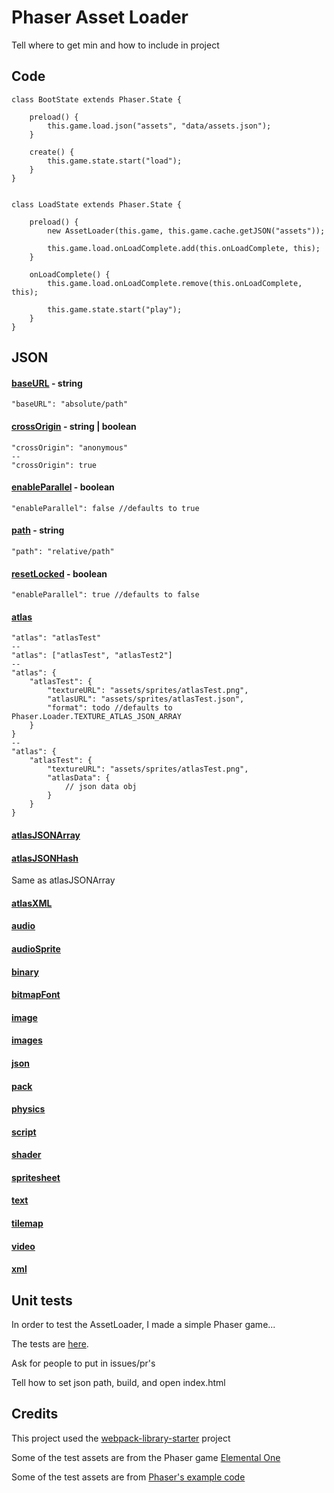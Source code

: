 # Phaser Asset Loader

Tell where to get min and how to include in project

## Code   

    class BootState extends Phaser.State {
    
        preload() {
            this.game.load.json("assets", "data/assets.json");
        }
    
        create() {
            this.game.state.start("load");
        }
    }
    
    
    class LoadState extends Phaser.State {
    
        preload() {
            new AssetLoader(this.game, this.game.cache.getJSON("assets"));
    
            this.game.load.onLoadComplete.add(this.onLoadComplete, this);
        }
    
        onLoadComplete() {
            this.game.load.onLoadComplete.remove(this.onLoadComplete, this);
    
            this.game.state.start("play");
        }
    }

## JSON

#### [baseURL](http://phaser.io/docs/2.6.2/Phaser.Loader.html#baseURL) - string
    "baseURL": "absolute/path"
    
#### [crossOrigin](http://phaser.io/docs/2.6.2/Phaser.Loader.html#crossOrigin) - string | boolean
    "crossOrigin": "anonymous"
    --
    "crossOrigin": true

#### [enableParallel](http://phaser.io/docs/2.6.2/Phaser.Loader.html#enableParallel) - boolean
    "enableParallel": false //defaults to true
    
#### [path](http://phaser.io/docs/2.6.2/Phaser.Loader.html#path) - string
    "path": "relative/path"

#### [resetLocked](http://phaser.io/docs/2.6.2/Phaser.Loader.html#resetLocked) - boolean
    "enableParallel": true //defaults to false

#### [atlas](http://phaser.io/docs/2.6.2/Phaser.Loader.html#atlas)
    "atlas": "atlasTest"
    --
    "atlas": ["atlasTest", "atlasTest2"]
    --
    "atlas": {
        "atlasTest": {
            "textureURL": "assets/sprites/atlasTest.png",
            "atlasURL": "assets/sprites/atlasTest.json",
            "format": todo //defaults to Phaser.Loader.TEXTURE_ATLAS_JSON_ARRAY
        }
    }
    --
    "atlas": {
        "atlasTest": {
            "textureURL": "assets/sprites/atlasTest.png",
            "atlasData": {
                // json data obj
            }
        }
    }
#### [atlasJSONArray](http://phaser.io/docs/2.6.2/Phaser.Loader.html#atlasJSONArray)

#### [atlasJSONHash](http://phaser.io/docs/2.6.2/Phaser.Loader.html#atlasJSONHash)
Same as atlasJSONArray

#### [atlasXML](http://phaser.io/docs/2.6.2/Phaser.Loader.html#atlasXML)
#### [audio](http://phaser.io/docs/2.6.2/Phaser.Loader.html#audio)
#### [audioSprite](http://phaser.io/docs/2.6.2/Phaser.Loader.html#audioSprite)
#### [binary](http://phaser.io/docs/2.6.2/Phaser.Loader.html#binary)
#### [bitmapFont](http://phaser.io/docs/2.6.2/Phaser.Loader.html#bitmapFont)
#### [image](http://phaser.io/docs/2.6.2/Phaser.Loader.html#image)
#### [images](http://phaser.io/docs/2.6.2/Phaser.Loader.html#images)
#### [json](http://phaser.io/docs/2.6.2/Phaser.Loader.html#json)
#### [pack](http://phaser.io/docs/2.6.2/Phaser.Loader.html#pack)
#### [physics](http://phaser.io/docs/2.6.2/Phaser.Loader.html#physics)
#### [script](http://phaser.io/docs/2.6.2/Phaser.Loader.html#script)
#### [shader](http://phaser.io/docs/2.6.2/Phaser.Loader.html#shader)
#### [spritesheet](http://phaser.io/docs/2.6.2/Phaser.Loader.html#spritesheet)
#### [text](http://phaser.io/docs/2.6.2/Phaser.Loader.html#text)
#### [tilemap](http://phaser.io/docs/2.6.2/Phaser.Loader.html#tilemap)
#### [video](http://phaser.io/docs/2.6.2/Phaser.Loader.html#video)
#### [xml](http://phaser.io/docs/2.6.2/Phaser.Loader.html#xml)

## Unit tests
In order to test the AssetLoader, I made a simple Phaser game...

The tests are [here](/test).

Ask for people to put in issues/pr's

Tell how to set json path, build, and open index.html

## Credits
This project used the [webpack-library-starter](https://github.com/krasimir/webpack-library-starter) project

Some of the test assets are from the Phaser game [Elemental One]()

Some of the test assets are from [Phaser's example code]()